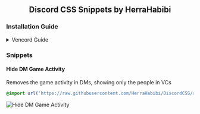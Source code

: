 <div align="center">

  ## Discord CSS Snippets by HerraHabibi

</div>

### Installation Guide

<details>
  <summary>Vencord Guide</summary>
  
  1. Press the Discord settings button
  \
  ![Step 1](https://i.imgur.com/8p3KjVH.png)
  2. Scroll down to the "Vencord" section, click on the "Vencord" tab and press the "Edit QuickCSS" button
  \
  ![Step 2](https://i.imgur.com/p4iciK7.png)
  1. In this popup, you must copy the code to apply the custom snippets and now you can close it. Whenever there is a ``:root`` part, paste the ``@import`` part first and then the ``:root`` part
  \
  ![Step 3](https://i.imgur.com/dsNWmd3.png)

</details>

### Snippets

#### Hide DM Game Activity
Removes the game activity in DMs, showing only the people in VCs
```css
@import url('https://raw.githubusercontent.com/HerraHabibi/DiscordCSS/refs/heads/main/src/HideDmGameActivity.css');
```
![Hide DM Game Activity](https://i.imgur.com/PgunQLm.png)